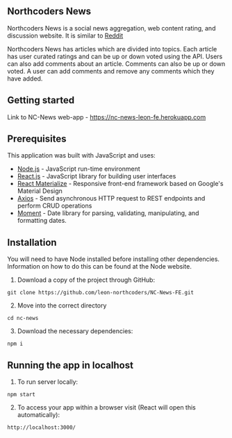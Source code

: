 ## Northcoders News

Northcoders News is a social news aggregation, web content rating, and discussion website. It is similar to [Reddit](https://www.reddit.com/)

Northcoders News has articles which are divided into topics. Each article has user curated ratings and can be up or down voted using the API.
Users can also add comments about an article. Comments can also be up or down voted. A user can add comments and remove any comments which
they have added.

## Getting started

Link to NC-News web-app - https://nc-news-leon-fe.herokuapp.com

## Prerequisites
This application was built with JavaScript and uses:
* [Node.js](https://nodejs.org/en/) - JavaScript run-time environment
* [React.js](https://reactjs.org) - JavaScript library for building user interfaces
* [React Materialize](https://react-materialize.github.io/#/) - Responsive front-end framework based on Google's Material Design
* [Axios](https://www.npmjs.com/package/axios) - Send asynchronous HTTP request to REST endpoints and perform CRUD operations
* [Moment](https://www.npmjs.com/package/moment) - Date library for parsing, validating, manipulating, and formatting dates.

## Installation

You will need to have Node installed before installing other dependencies. Information on how to do this can be found at the Node website.

1. Download a copy of the project through GitHub:
```
git clone https://github.com/leon-northcoders/NC-News-FE.git
```
2. Move into the correct directory
```
cd nc-news
```
3. Download the necessary dependencies:
```
npm i
```

## Running the app in localhost

1. To run server locally:
```
npm start
```
2. To access your app within a browser visit (React will open this automatically):
```
http://localhost:3000/
```
